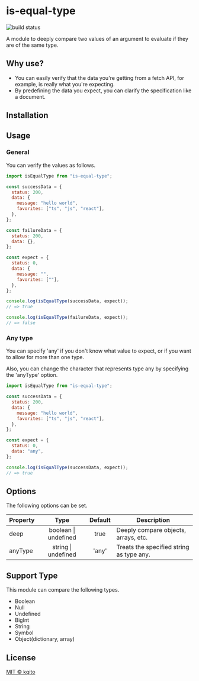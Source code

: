 # is-equal-type

![build status](https://github.com/kqito/is-equal-type/workflows/Node.js%20CI/badge.svg)

A module to deeply compare two values of an argument to evaluate if they are of the same type.

## Why use?
- You can easily verify that the data you're getting from a fetch API, for example, is really what you're expecting.
- By predefining the data you expect, you can clarify the specification like a document.

## Installation

## Usage
### General
You can verify the values as follows.

```javascript
import isEqualType from "is-equal-type";

const successData = {
  status: 200,
  data: {
    message: "hello world",
    favorites: ["ts", "js", "react"],
  },
};

const failureData = {
  status: 200,
  data: {},
};

const expect = {
  status: 0,
  data: {
    message: "",
    favorites: [""],
  },
};

console.log(isEqualType(successData, expect));
// => true

console.log(isEqualType(failureData, expect));
// => false
```

### Any type
You can specify 'any' if you don't know what value to expect, or if you want to allow for more than one type.

Also, you can change the character that represents type any by specifying the 'anyType' option.

```javascript
import isEqualType from "is-equal-type";

const successData = {
  status: 200,
  data: {
    message: "hello world",
    favorites: ["ts", "js", "react"],
  },
};

const expect = {
  status: 0,
  data: "any",
};

console.log(isEqualType(successData, expect));
// => true
```

## Options
The following options can be set.

| Property | Type | Default | Description |
|-|:-:|:-:|-|
|deep|boolean \| undefined|true|Deeply compare objects, arrays, etc.
|anyType|string \| undefined|'any'|Treats the specified string as type any.

## Support Type
This module can compare the following types.

- Boolean
- Null
- Undefined
- BigInt
- String
- Symbol
- Object(dictionary, array)

## License
[MIT © kqito](./LICENSE)
